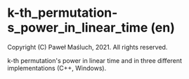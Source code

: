 # k-th_permutation-s_power_in_linear_time (en)

Copyright (C) Paweł Maśluch, 2021. All rights reserved.

k-th permutation's power in linear time and in three different implementations (C++, Windows).
